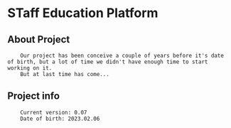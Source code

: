 # STaff Education Platform
## About Project
```text
    Our project has been conceive a couple of years before it's date of birth, but a lot of time we didn't have enough time to start working on it.
    But at last time has come...
```
## Project info
```text
    Current version: 0.07
    Date of birth: 2023.02.06
```
